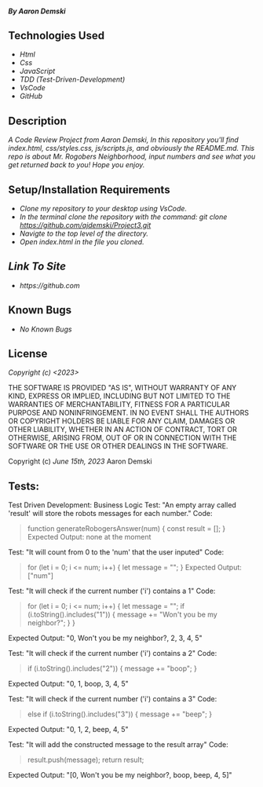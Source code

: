 #### _By Aaron Demski_

## Technologies Used

* _Html_
* _Css_
* _JavaScript_
* _TDD (Test-Driven-Development)_
* _VsCode_
* _GitHub_

## Description

_A Code Review Project from Aaron Demski, In this repository you'll find index.html, css/styles.css, js/scripts.js, and obviously the README.md. This repo is about Mr. Rogobers Neighborhood, input numbers and see what you get returned back to you! Hope you enjoy._

## Setup/Installation Requirements

* _Clone my repository to your desktop using VsCode._
* _In the terminal clone the repository with the command: git clone https://github.com/ajdemski/Project3.git_
* _Navigte to the top level of the directory._
* _Open index.html in the file you cloned._

## _Link To Site_

* _https://github.com_

## Known Bugs

* _No Known Bugs_

## License

_Copyright (c) <2023> <Aaron Demski>_

THE SOFTWARE IS PROVIDED "AS IS", WITHOUT WARRANTY OF ANY KIND, EXPRESS OR
IMPLIED, INCLUDING BUT NOT LIMITED TO THE WARRANTIES OF MERCHANTABILITY,
FITNESS FOR A PARTICULAR PURPOSE AND NONINFRINGEMENT. IN NO EVENT SHALL THE
AUTHORS OR COPYRIGHT HOLDERS BE LIABLE FOR ANY CLAIM, DAMAGES OR OTHER
LIABILITY, WHETHER IN AN ACTION OF CONTRACT, TORT OR OTHERWISE, ARISING FROM,
OUT OF OR IN CONNECTION WITH THE SOFTWARE OR THE USE OR OTHER DEALINGS IN THE
SOFTWARE.

Copyright (c) _June 15th, 2023_ Aaron Demski

## Tests:
 Test Driven Development: Business Logic
 Test: "An empty array called 'result' will store the robots messages for each number."
 Code:
>function generateRobogersAnswer(num) {
  const result = [];
 }
Expected Output: none at the moment

Test: "It will count from 0 to the 'num' that the user inputed"
Code: 
>for (let i = 0; i <= num; i++) {
  let message = "";
 }
Expected Output: ["num"]

Test: "It will check if the current number ('i') contains a 1"
Code:
>for (let i = 0; i <= num; i++) {
  let message = "";
  if (i.toString().includes("1")) {
    message += "Won't you be my neighbor?";
  }
}

Expected Output: "0, Won't you be my neighbor?, 2, 3, 4, 5"

Test: "It will check if the current number ('i') contains a 2"
Code:
>if (i.toString().includes("2")) {
  message += "boop";
}

Expected Output: "0, 1, boop, 3, 4, 5"

Test: "It will check if the current number ('i') contains a 3"
Code:
>else if (i.toString().includes("3")) {
  message += "beep";
}

Expected Output: "0, 1, 2, beep, 4, 5"

Test: "It will add the constructed message to the result array"
Code:
>result.push(message);
  return result;

Expected Output: "[0, Won't you be my neighbor?, boop, beep, 4, 5]"

